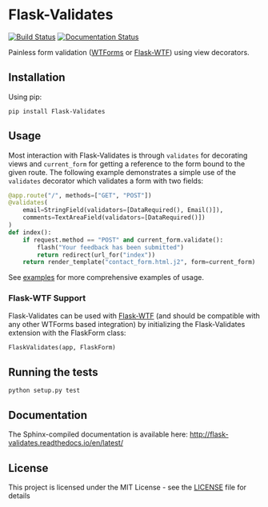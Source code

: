 # Flask-Validates

[![Build Status](https://travis-ci.org/tjpnz/flask-validates.svg?branch=master)](https://travis-ci.org/tjpnz/flask-validates)
[![Documentation Status](https://readthedocs.org/projects/flask-validates/badge/)](http://flask-validates.readthedocs.org/en/latest/)

Painless form validation ([WTForms](https://github.com/wtforms/wtforms) or [Flask-WTF](https://github.com/lepture/flask-wtf)) using view decorators.

## Installation

Using pip:

```
pip install Flask-Validates
```

## Usage

Most interaction with Flask-Validates is through `validates` for decorating views and `current_form` for getting a reference to the form bound to the given route. The following example demonstrates a simple use of the `validates` decorator which validates a form with two fields:

```python
@app.route("/", methods=["GET", "POST"])
@validates(
    email=StringField(validators=[DataRequired(), Email()]),
    comments=TextAreaField(validators=[DataRequired()])
)
def index():
    if request.method == "POST" and current_form.validate():
        flash("Your feedback has been submitted")
        return redirect(url_for("index"))
    return render_template("contact_form.html.j2", form=current_form)
```

See [examples](examples) for more comprehensive examples of usage.

### Flask-WTF Support

Flask-Validates can be used with [Flask-WTF](https://github.com/lepture/flask-wtf) (and should be compatible with any other WTForms based integration) by initializing the Flask-Validates extension with the FlaskForm class:

```python
FlaskValidates(app, FlaskForm)
```

## Running the tests

```
python setup.py test
```

## Documentation

The Sphinx-compiled documentation is available here: http://flask-validates.readthedocs.io/en/latest/

## License

This project is licensed under the MIT License - see the [LICENSE](LICENSE) file for details

